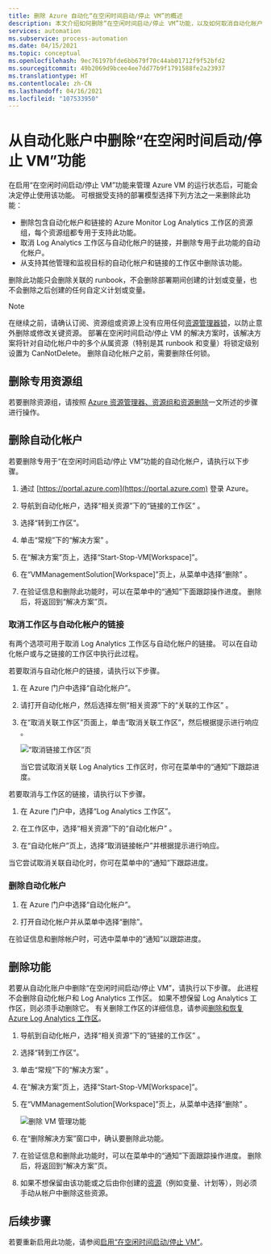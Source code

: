 ```yaml
---
title: 删除 Azure 自动化“在空闲时间启动/停止 VM”的概述
description: 本文介绍如何删除“在空闲时间启动/停止 VM”功能，以及如何取消自动化帐户与 Log Analytics 工作区的链接。
services: automation
ms.subservice: process-automation
ms.date: 04/15/2021
ms.topic: conceptual
ms.openlocfilehash: 9ec76197bfde6bb679f70c44ab01712f9f52bfd2
ms.sourcegitcommit: 49b2069d9bcee4ee7dd77b9f1791588fe2a23937
ms.translationtype: HT
ms.contentlocale: zh-CN
ms.lasthandoff: 04/16/2021
ms.locfileid: "107533950"
---
```

# <a name="remove-startstop-vms-during-off-hours-from-automation-account"></a>从自动化账户中删除“在空闲时间启动/停止 VM”功能

在启用“在空闲时间启动/停止 VM”功能来管理 Azure VM 的运行状态后，可能会决定停止使用该功能。 可根据受支持的部署模型选择下列方法之一来删除此功能：

* 删除包含自动化帐户和链接的 Azure Monitor Log Analytics 工作区的资源组，每个资源组都专用于支持此功能。
* 取消 Log Analytics 工作区与自动化帐户的链接，并删除专用于此功能的自动化帐户。
* 从支持其他管理和监视目标的自动化帐户和链接的工作区中删除该功能。

删除此功能只会删除关联的 runbook，不会删除部署期间创建的计划或变量，也不会删除之后创建的任何自定义计划或变量。

> [!NOTE]
> 在继续之前，请确认订阅、资源组或资源上没有应用任何[资源管理器锁](../azure-resource-manager/management/lock-resources.md)，以防止意外删除或修改关键资源。 部署在空闲时间启动/停止 VM 的解决方案时，该解决方案将针对自动化帐户中的多个从属资源（特别是其 runbook 和变量）将锁定级别设置为 CanNotDelete。 删除自动化帐户之前，需要删除任何锁。

## <a name="delete-the-dedicated-resource-group"></a>删除专用资源组

若要删除资源组，请按照 [Azure 资源管理器、资源组和资源删除](../azure-resource-manager/management/delete-resource-group.md)一文所述的步骤进行操作。

## <a name="delete-the-automation-account"></a>删除自动化帐户

若要删除专用于“在空闲时间启动/停止 VM”功能的自动化帐户，请执行以下步骤。

1. 通过 [https://portal.azure.com](https://portal.azure.com) 登录 Azure。

2. 导航到自动化帐户，选择“相关资源”下的“链接的工作区” 。

3. 选择“转到工作区”。

4. 单击“常规”下的“解决方案” 。

5. 在“解决方案”页上，选择“Start-Stop-VM[Workspace]”。

6. 在“VMManagementSolution[Workspace]”页上，从菜单中选择“删除” 。

7. 在验证信息和删除此功能时，可以在菜单中的“通知”下面跟踪操作进度。 删除后，将返回到“解决方案”页。

### <a name="unlink-workspace-from-automation-account"></a>取消工作区与自动化帐户的链接

有两个选项可用于取消 Log Analytics 工作区与自动化帐户的链接。 可以在自动化帐户或与之链接的工作区中执行此过程。

若要取消与自动化帐户的链接，请执行以下步骤。

1. 在 Azure 门户中选择“自动化帐户”。

2. 请打开自动化帐户，然后选择左侧“相关资源”下的“关联的工作区” 。

3. 在“取消关联工作区”页面上，单击“取消关联工作区”，然后根据提示进行响应 。

   ![“取消链接工作区”页](media/automation-solution-vm-management-remove/automation-unlink-workspace-blade.png)

    当它尝试取消关联 Log Analytics 工作区时，你可在菜单中的“通知”下跟踪进度。

若要取消与工作区的链接，请执行以下步骤。

1. 在 Azure 门户中，选择“Log Analytics 工作区”。

2. 在工作区中，选择“相关资源”下的“自动化帐户” 。

3. 在“自动化帐户”页上，选择“取消链接帐户”并根据提示进行响应。

当它尝试取消关联自动化时，你可在菜单中的“通知”下跟踪进度。

### <a name="delete-automation-account"></a>删除自动化帐户

1. 在 Azure 门户中选择“自动化帐户”。

2. 打开自动化帐户并从菜单中选择“删除”。

在验证信息和删除帐户时，可选中菜单中的“通知”以跟踪进度。

## <a name="delete-the-feature"></a>删除功能

若要从自动化账户中删除“在空闲时间启动/停止 VM”，请执行以下步骤。 此进程不会删除自动化帐户和 Log Analytics 工作区。 如果不想保留 Log Analytics 工作区，则必须手动删除它。 有关删除工作区的详细信息，请参阅[删除和恢复 Azure Log Analytics 工作区](../azure-monitor/logs/delete-workspace.md)。

1. 导航到自动化帐户，选择“相关资源”下的“链接的工作区” 。

2. 选择“转到工作区”。

3. 单击“常规”下的“解决方案” 。

4. 在“解决方案”页上，选择“Start-Stop-VM[Workspace]”。

5. 在“VMManagementSolution[Workspace]”页上，从菜单中选择“删除” 。

    ![删除 VM 管理功能](media/automation-solution-vm-management/vm-management-solution-delete.png)

6. 在“删除解决方案”窗口中，确认要删除此功能。

7. 在验证信息和删除此功能时，可以在菜单中的“通知”下面跟踪操作进度。 删除后，将返回到“解决方案”页。

8. 如果不想保留由该功能或之后由你创建的[资源](automation-solution-vm-management.md#components)（例如变量、计划等），则必须手动从帐户中删除这些资源。

## <a name="next-steps"></a>后续步骤

若要重新启用此功能，请参阅[启用“在空闲时间启动/停止 VM”](automation-solution-vm-management-enable.md)。